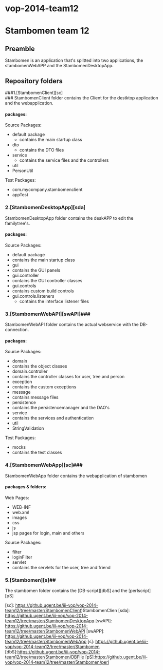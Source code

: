 vop-2014-team12
===============
# Stambomen team 12 #

## Preamble ##
Stambomen is an application that's splitted into two applications, the stambomenWebAPP and the StambomenDesktopApp.


## Repository folders ##
###1.[StambomenClient][sc]</br> ###
StambomenClient folder contains the Client for the destktop application and the webapplication.
#### packages: ####
Source Packages:

* default package
  * contains the main startup class
* dto
  * contains the DTO files
* service
  * contains the service files and the controllers
* util
 * PersonUtil

Test Packages:

 * com.mycompany.stambomenclient
  * appTest

### 2.[StambomenDesktopApp][sda] ###
StambomenDesktopApp folder contains the deskAPP to edit the familytree's.
#### packages: ####
Source Packages:

 * default package
  * contains the main startup class
 * gui
  * contains the GUI panels
 * gui.controller
  * contains the GUI controller classes
 * gui.controls
  * contains custom build controls
 * gui.controls.listeners
   * contains the interface listener files

### 3.[StambomenWebAPI][swAPI]###
StambomenWebAPI folder contains the actual webservice with the DB-connection.
#### packages: ####
Source Packages:

 * domain
  * contains the object classes 
 * domain.controller
  * contains the controller classes for user, tree and person
 * exception
  * contains the custom exceptions
 * message
  * contains message files
 * persistence
  * contains the persistencemanager and the DAO's
 * service
  * contains the services and authentication
 * util
  * StringValidation

Test Packages:

 * mocks
  * contains the test classes


### 4.[StambomenWebApp][sc]###
StambomenWebApp folder contains the webapplication of stambomen
#### packages & folders: ####
Web Pages:

 * WEB-INF
  * web.xml
 * images
 * css
 * js
 * jsp pages for login, main and others

Source Packages:

 * filter
  * loginFilter
 * servlet
  * contains the servlets for the user, tree and friend


### 5.[Stambomen][s]##
The stambomen folder contains the [DB-script][dbS] and the [perlscript][pS]







[sc]: https://github.ugent.be/iii-vop/vop-2014-team12/tree/master/StambomenClient)StambomenClien
[sda]: https://github.ugent.be/iii-vop/vop-2014-team12/tree/master/StambomenDesktopApp
[swAPI]: https://github.ugent.be/iii-vop/vop-2014-team12/tree/master/StambomenWebAPI
[swAPP]: https://github.ugent.be/iii-vop/vop-2014-team12/tree/master/StambomenWebApp
[s]: https://github.ugent.be/iii-vop/vop-2014-team12/tree/master/Stambomen
[dbS]:https://github.ugent.be/iii-vop/vop-2014-team12/tree/master/Stambomen/DBFile
[pS]:https://github.ugent.be/iii-vop/vop-2014-team12/tree/master/Stambomen/perl
